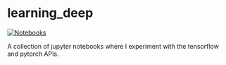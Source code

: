 # learning_deep

[![Notebooks](https://github.com/sudarsan-surendralal/learning_tensorflow/actions/workflows/notebooks.yml/badge.svg?branch=main)](https://github.com/sudarsan-surendralal/learning_tensorflow/actions/workflows/notebooks.yml)

A collection of jupyter notebooks where I experiment with the tensorflow and pytorch APIs.
